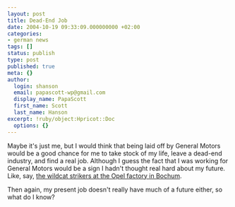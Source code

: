 ```yaml
---
layout: post
title: Dead-End Job
date: 2004-10-19 09:33:09.000000000 +02:00
categories:
- german news
tags: []
status: publish
type: post
published: true
meta: {}
author:
  login: shanson
  email: papascott-wp@gmail.com
  display_name: PapaScott
  first_name: Scott
  last_name: Hanson
excerpt: !ruby/object:Hpricot::Doc
  options: {}
---
```

<p>Maybe it's just me, but I would think that being laid off by General Motors would be a good chance for me to take stock of my life, leave a dead-end industry, and find a real job. Although I guess the fact that I was working for General Motors would be a sign I hadn't thought real hard about my future. Like, say, <a title="Yahoo! News - Opel management, workers set for head-on clash as work stoppages continue" href="http://news.yahoo.com/news?tmpl=story&u=/afp/20041018/bs_afp/germany_us_auto_strike_041018235539">the wildcat strikers at the Opel factory in Bochum</a>.</p>
<p>Then again, my present job doesn't really have much of a future either, so what do I know?</p>
